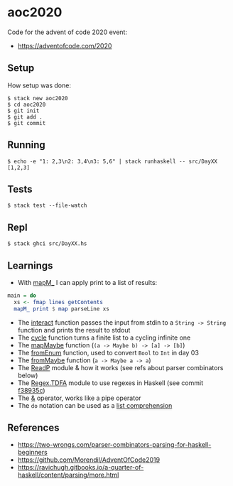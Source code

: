 # aoc2020

Code for the advent of code 2020 event:

- <https://adventofcode.com/2020>

## Setup

How setup was done:

```
$ stack new aoc2020
$ cd aoc2020
$ git init
$ git add .
$ git commit
```

## Running

```
$ echo -e "1: 2,3\n2: 3,4\n3: 5,6" | stack runhaskell -- src/DayXX
[1,2,3]
```

## Tests

```
$ stack test --file-watch
```

## Repl

```
$ stack ghci src/DayXX.hs
```

## Learnings

- With [mapM_][mm] I can apply print to a list of results:

```haskell
main = do
  xs <- fmap lines getContents
  mapM_ print $ map parseLine xs
```

- The [interact][in] function passes the input from stdin to a `String -> String` function and prints the result to stdout
- The [cycle][cy] function turns a finite list to a cycling infinite one
- The [mapMaybe][mm] function (`(a -> Maybe b) -> [a] -> [b]`)
- The [fromEnum][fe] function, used to convert `Bool` to `Int` in day 03
- The [fromMaybe][fm] function (`a -> Maybe a -> a`)
- The [ReadP][rp] module & how it works (see refs about parser combinators below)
- The [Regex.TDFA][re] module to use regexes in Haskell (see commit [f38935c][rrc])
- The [&][&] operator, works like a pipe operator
- The `do` notation can be used as a [list comprehension][lc]

[mm]: https://hackage.haskell.org/package/base-4.14.0.0/docs/Prelude.html#v:mapM_
[in]: https://hackage.haskell.org/package/base-4.14.0.0/docs/Prelude.html#v:interact
[cy]: https://hackage.haskell.org/package/base-4.14.0.0/docs/Prelude.html#v:cycle
[mm]: https://hackage.haskell.org/package/base-4.14.0.0/docs/Data-Maybe.html#v:mapMaybe
[fe]: https://hackage.haskell.org/package/base-4.14.0.0/docs/Prelude.html#v:fromEnum
[fm]: https://hackage.haskell.org/package/base-4.14.0.0/docs/Data-Maybe.html#v:fromMaybe
[rp]: https://hackage.haskell.org/package/base-4.14.0.0/docs/Text-ParserCombinators-ReadP.html
[re]: https://hackage.haskell.org/package/regex-tdfa-1.3.1.0/docs/Text-Regex-TDFA.html
[lc]: https://wiki.haskell.org/List_comprehension
[&]: https://hackage.haskell.org/package/base-4.14.0.0/docs/Data-Function.html#v:-38-
[rrc]: https://github.com/sroccaserra/aoc2020/commit/f38935c

## References

- <https://two-wrongs.com/parser-combinators-parsing-for-haskell-beginners>
- <https://github.com/Morendil/AdventOfCode2019>
- <https://ravichugh.gitbooks.io/a-quarter-of-haskell/content/parsing/more.html>
